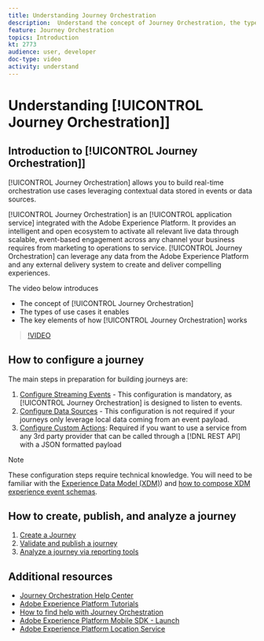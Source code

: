 ```yaml
---
title: Understanding Journey Orchestration
description:  Understand the concept of Journey Orchestration, the types of use cases it enables and the key elements of how Journey Orchestration works.
feature: Journey Orchestration
topics: Introduction
kt: 2773
audience: user, developer
doc-type: video
activity: understand
---
```


# Understanding [!UICONTROL Journey Orchestration]]

## Introduction to [!UICONTROL Journey Orchestration]]

[!UICONTROL Journey Orchestration] allows you to build real-time orchestration use cases leveraging contextual data stored in events or data sources.

[!UICONTROL Journey Orchestration] is an [!UICONTROL application service] integrated with the Adobe Experience Platform. It provides an intelligent and open ecosystem to activate all relevant live data through scalable, event-based engagement across any channel your business requires from marketing to operations to service. [!UICONTROL Journey Orchestration] can leverage any data from the Adobe Experience Platform and any external delivery system to create and deliver compelling experiences.

The video below introduces

* The concept of [!UICONTROL Journey Orchestration]
* The types of use cases it enables
* The key elements of how [!UICONTROL Journey Orchestration] works

>[!VIDEO](https://video.tv.adobe.com/v/29307?quality=12)

## How to configure a journey

The main steps in preparation for building journeys are:

1. [Configure Streaming Events](/help/configuring-journey-orchestration/configure-streaming-events.md) - This configuration is mandatory, as [!UICONTROL Journey Orchestration] is designed to listen to events.
2. [Configure Data Sources](/help/configuring-journey-orchestration/configure-data-sources.md) - This configuration is not required if your journeys only leverage local data coming from an event payload.
3. [Configure Custom Actions](/help/configuring-journey-orchestration/configure-actions.md): Required if you want to use a service from any 3rd party provider that can be called through a [!DNL REST API] with a JSON formatted payload

>[!NOTE]
>These configuration steps require technical knowledge. You will need to be familiar with the [Experience Data Model (XDM)](https://docs.adobe.com/content/help/en/platform-learn/tutorials/schemas/understanding-the-xdm-system-and-experience-data-model.html)) and [how to compose XDM experience event schemas](https://docs.adobe.com/content/help/en/platform-learn/tutorials/schemas/create-your-first-schema-with-out-of-the-box-components.html).

## How to create, publish, and analyze a journey

1. [Create a Journey](/help/create-a-journey.md)
2. [Validate and publish a journey](/help/validate-and-publish-a-journey.md)
3. [Analyze a journey via reporting tools](/help/analyze-a-journey-via-reporting-tools.md)

## Additional resources

* [Journey Orchestration Help Center](https://docs.adobe.com/content/help/en/journeys/using/journey-orchestration-home.html)
* [Adobe Experience Platform Tutorials](https://docs.adobe.com/content/help/en/platform-learn/tutorials/overview.html)
* [How to find help with Journey Orchestration](help/understanding-journey-orchestration.md)
* [Adobe Experience Platform Mobile SDK - Launch](https://docs.adobe.com/content/help/en/core-services-learn/tutorials/launch-mobile/understanding-the-mobile-sdks.html)
* [Adobe Experience Platform Location Service](https://docs.adobe.com/content/help/en/places/using/home.html)
